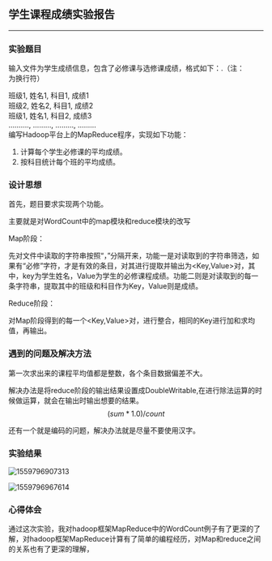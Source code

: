## 学生课程成绩实验报告

------

### 实验题目

输入文件为学生成绩信息，包含了必修课与选修课成绩，格式如下：.（注：</br>为换行符）

班级1, 姓名1, 科目1, 成绩1 <br>班级2, 姓名2, 科目1, 成绩2 <br>班级1, 姓名1, 科目2, 成绩3 <br>………., ………, ………, ………   <br>编写Hadoop平台上的MapReduce程序，实现如下功能：

1. 计算每个学生必修课的平均成绩。
2. 按科目统计每个班的平均成绩。

### 设计思想

首先，题目要求实现两个功能。

主要就是对WordCount中的map模块和reduce模块的改写

Map阶段：

先对文件中读取的字符串按照“，”分隔开来，功能一是对读取到的字符串筛选，如果有“必修”字符，才是有效的条目，对其进行提取并输出为<Key,Value>对，其中，key为学生姓名，Value为学生的必修课程成绩。功能二则是对读取到的每一条字符串，提取其中的班级和科目作为Key，Value则是成绩。

Reduce阶段：

对Map阶段得到的每一个<Key,Value>对，进行整合，相同的Key进行加和求均值，再输出。

### 遇到的问题及解决方法

第一次求出来的课程平均值都是整数，各个条目数据偏差不大。

解决办法是将reduce阶段的输出结果设置成DoubleWritable,在进行除法运算的时候做运算，就会在输出时输出想要的结果。
$$
(sum*1.0)/count
$$

还有一个就是编码的问题，解决办法就是尽量不要使用汉字。

### 实验结果

![1559796907313](C:\Users\王\AppData\Local\Temp\1559796907313.png)

![1559796967614](C:\Users\王\AppData\Local\Temp\1559796967614.png)





### 心得体会

通过这次实验，我对hadoop框架MapReduce中的WordCount例子有了更深的了解，对hadoop框架MapReduce计算有了简单的编程经历，对Map和reduce之间的关系也有了更深的理解，